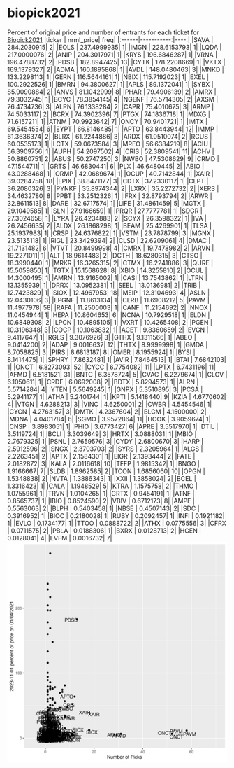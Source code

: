 # biopick2021
Percent of original price and number of entrants for each ticket for [Biopick2021](https://twitter.com/hashtag/Biopick2021)
|ticker |  nrml_price| freq|
|:------|-----------:|----:|
|SAVA   | 284.2030915|    2|
|EOLS   | 237.4999935|    1|
|IMGN   | 228.6153793|    1|
|LQDA   | 217.0000076|    2|
|ANIP   | 204.3017971|    1|
|KRYS   | 196.6846287|    1|
|VRNA   | 196.4788732|    2|
|PDSB   | 182.8947425|   13|
|CYTK   | 178.2208669|    1|
|VKTX   | 169.1379327|    2|
|ADMA   | 160.1895868|    1|
|AVDL   | 148.0480463|    3|
|MNKD   | 133.2298113|    1|
|GERN   | 116.5644161|    1|
|NBIX   | 115.7192023|    1|
|EXEL   | 100.2922526|    1|
|BMRN   |  94.3800627|    1|
|APLS   |  89.1372041|    1|
|SYBX   |  85.9090884|    2|
|ANVS   |  81.1042999|    8|
|PHAR   |  79.4906139|    2|
|AMRX   |  79.3032745|    1|
|BCYC   |  78.3854145|    4|
|NGENF  |  76.5714305|    2|
|AXSM   |  76.4734736|    3|
|ALPN   |  76.1338284|    2|
|CAPR   |  75.4010675|    3|
|ARMP   |  74.5033117|    2|
|BCRX   |  74.3902396|    7|
|PTGX   |  74.1836718|    1|
|MDXG   |  71.6157211|    1|
|ATNM   |  70.9923642|    7|
|ONCY   |  70.9401721|    1|
|IMTX   |  69.5454554|    6|
|EYPT   |  66.8146485|    1|
|APTO   |  63.8443944|   12|
|IMMP   |  61.3636374|    2|
|BLRX   |  61.2244886|    3|
|ARDX   |  61.0510074|    2|
|RCUS   |  60.0535173|    1|
|LCTX   |  59.0673584|    3|
|MREO   |  56.6384219|    8|
|ACIU   |  56.3909756|    1|
|AUPH   |  54.2097502|    4|
|CRIS   |  52.3809541|   11|
|ACHV   |  50.8860751|    2|
|ABUS   |  50.2747250|    3|
|NWBO   |  47.5308629|    9|
|CRMD   |  47.1544711|    1|
|GRTS   |  46.6830441|    6|
|PLX    |  46.6480445|    2|
|ABIO   |  43.0288468|    1|
|ORMP   |  42.0689674|    1|
|OCUP   |  40.7142844|    1|
|XAIR   |  39.0284758|   18|
|EPIX   |  38.8471177|    3|
|CDTX   |  37.2330117|    1|
|CLPT   |  36.2080326|    3|
|PYNKF  |  35.8974344|    2|
|LXRX   |  35.2272732|    2|
|XERS   |  34.4632780|    8|
|PPBT   |  33.2512326|    1|
|IFRX   |  32.8793794|    2|
|ARWR   |  32.8611513|    8|
|DARE   |  32.6717574|    1|
|LIFE   |  31.4861459|    5|
|MGTX   |  29.1049585|    1|
|SLN    |  27.9166659|    1|
|PRQR   |  27.7777781|    1|
|SDGR   |  27.3024658|    1|
|LYRA   |  26.4234883|    2|
|SCYX   |  26.3598322|    1|
|IVA    |  26.2456635|    2|
|ALDX   |  26.1868298|    1|
|BEAM   |  25.4269901|    1|
|TLSA   |  25.1937983|    1|
|CRSP   |  24.6376822|    1|
|VSTM   |  23.7878799|    3|
|MGNX   |  23.5135118|    1|
|RIGL   |  23.3429394|    2|
|CLSD   |  22.6209061|    4|
|DMAC   |  21.7131482|    6|
|VTVT   |  20.8499998|    4|
|CMRX   |  19.7478982|    2|
|ARVN   |  19.2271011|    1|
|ALT    |  18.9614483|    2|
|DCTH   |  18.6280315|    3|
|CTSO   |  18.3990440|    1|
|MRKR   |  16.3265315|    2|
|CTMX   |  16.2241886|    3|
|QURE   |  15.5059850|    1|
|TGTX   |  15.1568628|    8|
|XBIO   |  14.3255810|    2|
|OCUL   |  14.3000495|    1|
|AMRN   |  13.9165002|    1|
|CASI   |  13.7543862|    1|
|LTRN   |  13.1355939|    1|
|DRRX   |  13.0952381|    1|
|SEEL   |  13.0136981|    2|
|TRIB   |  12.7423829|    1|
|SIOX   |  12.4967953|   18|
|MEIP   |  12.3104693|    4|
|ASLN   |  12.0430106|    3|
|EPGNF  |  11.8613134|    1|
|CLRB   |  11.6908212|    5|
|PAVM   |  11.4977978|   58|
|RAFA   |  11.2500003|    1|
|CANF   |  11.2154692|    2|
|NNOX   |  11.0454944|    1|
|HEPA   |  10.8604653|    6|
|NCNA   |  10.7929518|    1|
|ELDN   |  10.6849308|    2|
|LPCN   |  10.4895105|    1|
|VXRT   |  10.4265408|    2|
|PGEN   |  10.3196348|    3|
|COCP   |  10.1063832|    1|
|ACET   |   9.8360659|    2|
|EVGN   |   9.4117647|    1|
|RGLS   |   9.3076926|    3|
|GTHX   |   9.1311566|    1|
|ABEO   |   9.0414200|    2|
|ADAP   |   9.0016637|   12|
|THTX   |   8.9999998|    1|
|GMDA   |   8.7058825|    3|
|PIRS   |   8.6813187|    8|
|OMER   |   8.1955924|    1|
|BYSI   |   8.1414475|    1|
|SPHRY  |   7.8632481|    1|
|AVIR   |   7.8464513|    1|
|BTAI   |   7.6842103|    1|
|ONCT   |   6.8273093|   52|
|CYCC   |   6.7754082|   11|
|LPTX   |   6.7431196|   11|
|AFMD   |   6.5181521|   31|
|BNTC   |   6.3578724|    5|
|CVAC   |   6.2279674|    1|
|CLOV   |   6.1050611|    1|
|CRDF   |   6.0692008|    2|
|BDTX   |   5.8294573|    1|
|ALRN   |   5.5714284|    4|
|YTEN   |   5.5649245|    1|
|GNPX   |   5.3510895|    3|
|PCSA   |   5.2941177|    1|
|ATHA   |   5.2401744|    1|
|KPTI   |   5.1418440|    9|
|KZIA   |   4.6770602|    4|
|VTGN   |   4.6288213|    3|
|VINC   |   4.6250001|    2|
|CWBR   |   4.5454546|    1|
|CYCN   |   4.2763157|    3|
|DMTK   |   4.2367604|    2|
|BLCM   |   4.1500000|    2|
|MDNA   |   4.0401784|    6|
|SGMO   |   3.9572864|   11|
|HOOK   |   3.9059674|    1|
|CNSP   |   3.8983051|    1|
|PHIO   |   3.6773427|    6|
|APRE   |   3.5517970|    1|
|DTIL   |   3.5119724|    1|
|BCLI   |   3.3039649|    3|
|HRTX   |   3.0888031|    1|
|MBIO   |   2.7679325|    1|
|PSNL   |   2.7659576|    3|
|CYDY   |   2.6800670|    3|
|HARP   |   2.5912596|    2|
|SNGX   |   2.3703703|    2|
|SYRS   |   2.3205964|    1|
|ALGS   |   2.2263451|    2|
|APTX   |   2.1584301|    1|
|EIGR   |   2.1393444|    2|
|FATE   |   2.0182872|    3|
|KALA   |   2.0116618|   10|
|TFFP   |   1.9815342|    1|
|BNGO   |   1.9166667|    7|
|SLDB   |   1.8962585|    2|
|TCON   |   1.6856060|   10|
|OPGN   |   1.5348838|    2|
|NVTA   |   1.3886343|    1|
|XXII   |   1.3858024|    2|
|BCEL   |   1.3316423|    1|
|CALA   |   1.1948529|    5|
|KTRA   |   1.1575758|    2|
|THMO   |   1.0755961|    1|
|TRVN   |   1.0104265|    1|
|GRTX   |   0.9454191|    1|
|ATNF   |   0.8565737|    1|
|IBIO   |   0.8524590|    2|
|VBIV   |   0.6712173|    8|
|AMPE   |   0.5563063|    2|
|BLPH   |   0.5403458|    1|
|NBSE   |   0.4507143|    2|
|SDC    |   0.3916952|    1|
|BIOC   |   0.2180028|    1|
|RUBY   |   0.2092457|    1|
|INFI   |   0.1921182|    1|
|EVLO   |   0.1734177|    1|
|TTOO   |   0.0888722|    2|
|ATHX   |   0.0775556|    3|
|CFRX   |   0.0711575|    2|
|PBLA   |   0.0188306|    1|
|BXRX   |   0.0128713|    2|
|HGEN   |   0.0128041|    4|
|EVFM   |   0.0016732|    7|
![retvspicks](biopicks.png?raw=true)
